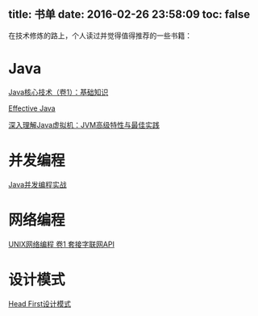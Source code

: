 title: 书单
date: 2016-02-26 23:58:09
toc: false
---

在技术修炼的路上，个人读过并觉得值得推荐的一些书籍：

# Java

[Java核心技术（卷1）：基础知识](http://item.jd.com/11345721.html)

[Effective Java](http://item.jd.com/10058902.html)

[深入理解Java虚拟机：JVM高级特性与最佳实践](http://item.jd.com/11252778.html)

# 并发编程

[Java并发编程实战](http://item.jd.com/10922250.html)


# 网络编程

[UNIX网络编程 卷1 套接字联网API](http://item.jd.com/11728741.html)

# 设计模式

[Head First设计模式](http://item.jd.com/10100236.html)

